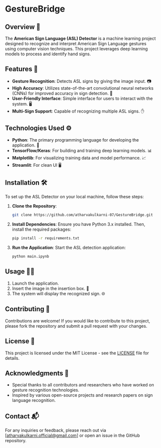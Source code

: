 # GestureBridge

## Overview 🌟

The **American Sign Language (ASL) Detector** is a machine learning project designed to recognize and interpret American Sign Language gestures using computer vision techniques. This project leverages deep learning models to process and identify hand signs.

## Features 🚀

- **Gesture Recognition**: Detects ASL signs by giving the image input. 📷
- **High Accuracy**: Utilizes state-of-the-art convolutional neural networks (CNNs) for improved accuracy in sign detection. 🎯
- **User-Friendly Interface**: Simple interface for users to interact with the system. 🖥️
- **Multi-Sign Support**: Capable of recognizing multiple ASL signs. ✋

## Technologies Used ⚙️

- **Python**: The primary programming language for developing the application. 🐍
- **TensorFlow/Keras**: For building and training deep learning models. 📊
- **Matplotlib**: For visualizing training data and model performance. 📈
- **Streamlit**: For clean UI 🖥️ 

## Installation 🛠️

To set up the ASL Detector on your local machine, follow these steps:

1. **Clone the Repository**:
   ```bash
   git clone https://github.com/atharvakulkarni-07/GestureBridge.git
   ```

2. **Install Dependencies**:
   Ensure you have Python 3.x installed. Then, install the required packages:
   ```bash
   pip install -r requirements.txt
   ```

3. **Run the Application**:
   Start the ASL detection application:
   ```bash
   python main.ipynb
   ```

## Usage 👩‍🏫

1. Launch the application.
2. Insert the image in the insertion box. 🎥
3. The system will display the recognized sign. 🌐


## Contributing 🤝

Contributions are welcome! If you would like to contribute to this project, please fork the repository and submit a pull request with your changes.

## License 📄

This project is licensed under the MIT License - see the [LICENSE](LICENSE) file for details.

## Acknowledgments 🙏

- Special thanks to all contributors and researchers who have worked on gesture recognition technologies.
- Inspired by various open-source projects and research papers on sign language recognition.

## Contact 📬

For any inquiries or feedback, please reach out via [atharvakulkarni.official@gmail.com] or open an issue in the GitHub repository.
